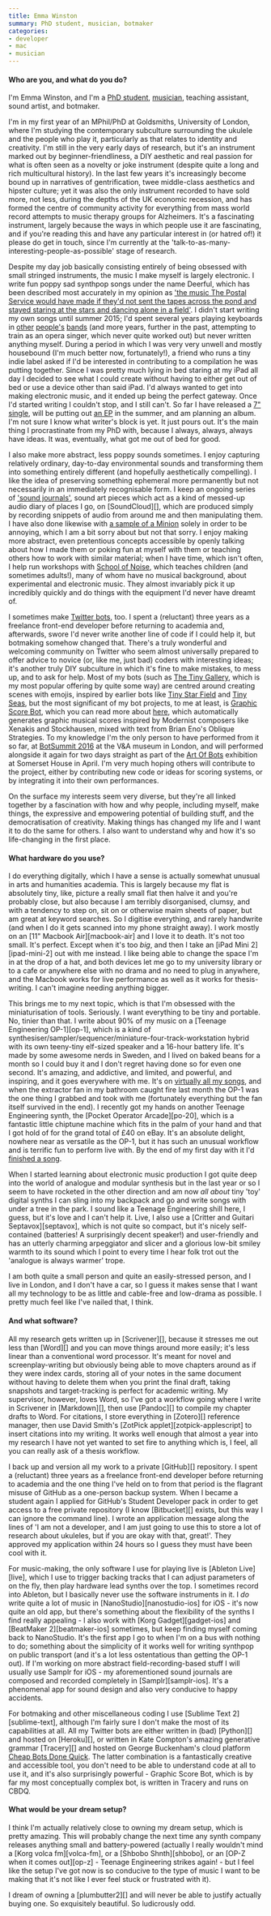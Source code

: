 ```yaml
---
title: Emma Winston
summary: PhD student, musician, botmaker
categories:
- developer
- mac
- musician
---
```


#### Who are you, and what do you do?

I'm Emma Winston, and I'm a [PhD student](https://emmawinston.me/ "Emma's website."), [musician](http://deerful.com/), teaching assistant, sound artist, and botmaker.

I'm in my first year of an MPhil/PhD at Goldsmiths, University of London, where I'm studying the contemporary subculture surrounding the ukulele and the people who play it, particularly as that relates to identity and creativity. I'm still in the very early days of research, but it's an instrument marked out by beginner-friendliness, a DIY aesthetic and real passion for what is often seen as a novelty or joke instrument (despite quite a long and rich multicultural history). In the last few years it's increasingly become bound up in narratives of gentrification, twee middle-class aesthetics and hipster culture; yet it was also the only instrument recorded to have sold more, not less, during the depths of the UK economic recession, and has formed the centre of community activity for everything from mass world record attempts to music therapy groups for Alzheimers. It's a fascinating instrument, largely because the ways in which people use it are fascinating, and if you're reading this and have any particular interest in (or hatred of!) it please do get in touch, since I'm currently at the 'talk-to-as-many-interesting-people-as-possible' stage of research.

Despite my day job basically consisting entirely of being obsessed with small stringed instruments, the music I make myself is largely electronic. I write fun poppy sad synthpop songs under the name Deerful, which has been described most accurately in my opinion as ['the music The Postal Service would have made if they'd not sent the tapes across the pond and stayed staring at the stars and dancing alone in a field'](https://fortherabbits.net/2016/04/01/five-things-we-liked-this-week-01042016/ "A review of Emma's music."). I didn't start writing my own songs until summer 2015; I'd spent several years playing keyboards in [other](http://hefnet.com/ "The Hefner website.") [people's](http://owlandmouse.co.uk/ "The Owl & Mouse website.") [bands](http://enderbysroom.co.uk/ "The Enderby's Room website.") (and more years, further in the past, attempting to train as an opera singer, which never quite worked out) but never written anything myself. During a period in which I was very very unwell and mostly housebound (I'm much better now, fortunately!), a friend who runs a tiny indie label asked if I'd be interested in contributing to a compilation he was putting together. Since I was pretty much lying in bed staring at my iPad all day I decided to see what I could create without having to either get out of bed or use a device other than said iPad. I'd always wanted to get into making electronic music, and it ended up being the perfect gateway. Once I'd started writing I couldn't stop, and I still can't. So far I have released a [7" single](https://wiaiwya.bandcamp.com/album/moon-maps-hush-me-2), will be putting out [an EP](http://deerful.bandcamp.com/ "Emma's BandCamp account.") in the summer, and am planning an album. I'm not sure I know what writer's block is yet. It just pours out. It's the main thing I procrastinate from my PhD with, because I always, always, always have ideas. It was, eventually, what got me out of bed for good.

I also make more abstract, less poppy sounds sometimes. I enjoy capturing relatively ordinary, day-to-day environmental sounds and transforming them into something entirely different (and hopefully aesthetically compelling). I like the idea of preserving something ephemeral more permanently but not necessarily in an immediately recognisable form. I keep an ongoing series of ['sound journals'](https://soundcloud.com/deerful/sets/sound-journals "Emma's sound journals on SoundCloud."), sound art pieces which act as a kind of messed-up audio diary of places I go, on [SoundCloud][], which are produced simply by recording snippets of audio from around me and then manipulating them. I have also done likewise with [a sample of a Minion](https://soundcloud.com/deerful/reprehensible "Emma's audio mix 'reprehensible' on SoundCloud.") solely in order to be annoying, which I am a bit sorry about but not that sorry. I enjoy making more abstract, even pretentious concepts accessible by openly talking about how I made them or poking fun at myself with them or teaching others how to work with similar material; when I have time, which isn't often, I help run workshops with [School of Noise](http://schoolofnoise.com/ "A group that runs audio workshops for young people (and adults)."), which teaches children (and sometimes adults!), many of whom have no musical background, about experimental and electronic music. They almost invariably pick it up incredibly quickly and do things with the equipment I'd never have dreamt of.

I sometimes make [Twitter bots](http://deerful.space/ "A list of Emma's Twitter bots."), too. I spent a (reluctant) three years as a freelance front-end developer before returning to academia and, afterwards, swore I'd never write another line of code if I could help it, but botmaking somehow changed that. There's a truly wonderful and welcoming community on Twitter who seem almost universally prepared to offer advice to novice (or, like me, just bad) coders with interesting ideas; it's another truly DIY subculture in which it's fine to make mistakes, to mess up, and to ask for help. Most of my bots (such as [The Tiny Gallery](https://twitter.com/thetinygallery "Emma's Twitter bot that generates tiny galleries."), which is my most popular offering by quite some way) are centred around creating scenes with emojis, inspired by earlier bots like [Tiny Star Field](https://twitter.com/tiny_star_field "A Twitter bot that generates tiny star fields.") and [Tiny Seas](https://twitter.com/tiny_seas "A Twitter bot that generates tiny sea scenes."), but the most significant of my bot projects, to me at least, is [Graphic Score Bot](https://twitter.com/graphicscorebot "Emma's Twitter bot that generates musical scores."), which you can read more about [here](https://emmawinston.me/graphiscorebot "Emma's post about Graphic Score Bot."), which automatically generates graphic musical scores inspired by Modernist composers like Xenakis and Stockhausen, mixed with text from Brian Eno's Oblique Strategies. To my knowledge I'm the only person to have performed from it so far, at [BotSummit 2016](http://tinysubversions.com/botsummit/2016/ "The 2016 BotSummit in London.") at the V&A museum in London, and will performed alongside it again for two days straight as part of the [Art Of Bots](http://www.andfestival.org.uk/events/art-of-bots-showcase/ "A showcase of arty bots.") exhibition at Somerset House in April. I'm very much hoping others will contribute to the project, either by contributing new code or ideas for scoring systems, or by integrating it into their own performances.

On the surface my interests seem very diverse, but they're all linked together by a fascination with how and why people, including myself, make things, the expressive and empowering potential of building stuff, and the democratisation of creativity. Making things has changed my life and I want it to do the same for others. I also want to understand why and how it's so life-changing in the first place.

#### What hardware do you use?

I do everything digitally, which I have a sense is actually somewhat unusual in arts and humanities academia. This is largely because my flat is absolutely tiny, like, picture a really small flat then halve it and you're probably close, but also because I am terribly disorganised, clumsy, and with a tendency to step on, sit on or otherwise maim sheets of paper, but am great at keyword searches. So I digitise everything, and rarely handwrite (and when I do it gets scanned into my phone straight away). I work mostly on an [11" Macbook Air][macbook-air] and I love it to death. It's not too small. It's perfect. Except when it's too *big*, and then I take an [iPad Mini 2][ipad-mini-2] out with me instead. I like being able to change the space I'm in at the drop of a hat, and both devices let me go to my university library or to a cafe or anywhere else with no drama and no need to plug in anywhere, and the Macbook works for live performance as well as it works for thesis-writing. I can't imagine needing anything bigger.

This brings me to my next topic, which is that I'm obsessed with the miniaturisation of tools. Seriously. I want everything to be tiny and portable. No, tinier than that. I write about 90% of my music on a [Teenage Engineering OP-1][op-1], which is a kind of synthesiser/sampler/sequencer/miniature-four-track-workstation hybrid with its own teeny-tiny elf-sized speaker and a 16-hour battery life. It's made by some awesome nerds in Sweden, and I lived on baked beans for a month so I could buy it and I don't regret having done so for even one second. It's amazing, and addictive, and limited, and powerful, and inspiring, and it goes everywhere with me. It's on [virtually all my songs](https://soundcloud.com/deerful/sets/synthpop "Emma's song 'Pop' on SoundCloud."), and when the extractor fan in my bathroom caught fire last month the OP-1 was the one thing I grabbed and took with me (fortunately everything but the fan itself survived in the end). I recently got my hands on another Teenage Engineering synth, the [Pocket Operator Arcade][po-20], which is a fantastic little chiptune machine which fits in the palm of your hand and that I got hold of for the grand total of £40 on eBay. It's an absolute delight, nowhere near as versatile as the OP-1, but it has such an unusual workflow and is terrific fun to perform live with. By the end of my first day with it I'd [finished a song](https://soundcloud.com/deerful/before-us-comes-the-flood-pocket-operator-arcade-demo "Emma's song 'Before Us Comes The Flood' on SoundCloud.").

When I started learning about electronic music production I got quite deep into the world of analogue and modular synthesis but in the last year or so I seem to have rocketed in the other direction and am now *all about* tiny 'toy' digital synths I can sling into my backpack and go and write songs with under a tree in the park. I sound like a Teenage Engineering shill here, I guess, but it's love and I can't help it. Live, I also use a [Critter and Guitari Septavox][septavox], which is not quite so compact, but it's nicely self-contained (batteries! A surprisingly decent speaker!) and user-friendly and has an utterly charming arpeggiator and slicer and a glorious low-bit smiley warmth to its sound which I point to every time I hear folk trot out the 'analogue is always warmer' trope.

I am both quite a small person and quite an easily-stressed person, and I live in London, and I don't have a car, so I guess it makes sense that I want all my technology to be as little and cable-free and low-drama as possible. I pretty much feel like I've nailed that, I think.

#### And what software?

All my research gets written up in [Scrivener][], because it stresses me out less than [Word][] and you can move things around more easily; it's less linear than a conventional word processor. It's meant for novel and screenplay-writing but obviously being able to move chapters around as if they were index cards, storing all of your notes in the same document without having to delete them when you print the final draft, taking snapshots and target-tracking is perfect for academic writing. My supervisor, however, loves Word, so I've got a workflow going where I write in Scrivener in [Markdown][], then use [Pandoc][] to compile my chapter drafts to Word. For citations, I store everything in [Zotero][] reference manager, then use David Smith's [ZotPick applet][zotpick-applescript] to insert citations into my writing. It works well enough that almost a year into my research I have not yet wanted to set fire to anything which is, I feel, all you can really ask of a thesis workflow.

I back up and version all my work to a private [GitHub][] repository. I spent a (reluctant) three years as a freelance front-end developer before returning to academia and the one thing I've held on to from that period is the flagrant misuse of GitHub as a one-person backup system. When I became a student again I applied for GitHub's Student Developer pack in order to get access to a free private repository (I know [Bitbucket][] exists, but this way I can ignore the command line). I wrote an application message along the lines of 'I am not a developer, and I am just going to use this to store a lot of research about ukuleles, but if you are okay with that, great!'. They approved my application within 24 hours so I guess they must have been cool with it.

For music-making, the only software I use for playing live is [Ableton Live][live], which I use to trigger backing tracks that I can adjust parameters of on the fly, then play hardware lead synths over the top. I sometimes record into Ableton, but I basically never use the software instruments in it. I *do* write quite a lot of music in [NanoStudio][nanostudio-ios] for iOS - it's now quite an old app, but there's something about the flexibility of the synths I find really appealing - I also work with [Korg Gadget][gadget-ios] and [BeatMaker 2][beatmaker-ios] sometimes, but keep finding myself coming back to NanoStudio. It's the first app I go to when I'm on a bus with nothing to do; something about the simplicity of it works well for writing synthpop on public transport (and it's a lot less ostentatious than getting the OP-1 out). If I'm working on more abstract field-recording-based stuff I will usually use Samplr for iOS - my aforementioned sound journals are composed and recorded completely in [Samplr][samplr-ios]. It's a phenomenal app for sound design and also very conducive to happy accidents.

For botmaking and other miscellaneous coding I use [Sublime Text 2][sublime-text], although I'm fairly sure I don't make the most of its capabilities at all. All my Twitter bots are either written in (bad) [Python][] and hosted on [Heroku][], or written in Kate Compton's amazing generative grammar [Tracery][] and hosted on George Buckenham's cloud platform [Cheap Bots Done Quick](http://cheapbotsdonequick.com/ "A bot hosting site."). The latter combination is a fantastically creative and accessible tool, you don't need to be able to understand code at all to use it, and it's also surprisingly powerful - Graphic Score Bot, which is by far my most conceptually complex bot, is written in Tracery and runs on CBDQ.

#### What would be your dream setup?

I think I'm actually relatively close to owning my dream setup, which is pretty amazing. This will probably change the next time any synth company releases anything small and battery-powered (actually I really wouldn't mind a [Korg volca fm][volca-fm], or a [Shbobo Shnth][shbobo], or an [OP-Z when it comes out][op-z] - Teenage Engineering strikes again! - but I feel like the setup I've got now is so conducive to the type of music I want to be making that it's not like I ever feel stuck or frustrated with it).

I dream of owning a [plumbutter2][] and will never be able to justify actually buying one. So exquisitely beautiful. So ludicrously odd.